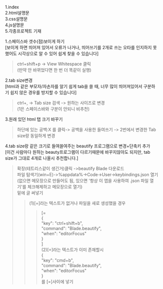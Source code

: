 1.index   
2.html설명문  
3.css설명문   
4.js설명문   
5.각종프로젝트 기재

1.스페이스바 갯수(점)보이게 하기  
[보이게 하면 띄어져 있어서 오류가 나거나, 띄어쓰기를 2개로 쓰는 오타를 인지하지 못 했어도 시각상으로 알 수 있어 쉽게 찾을 수 있습니다]
>ctrl+shift+p -> View Whitespace 클릭   
>(만약 안 바뀌었다면 한 번 더 똑같이 실행)   

2.tab size변경   
[html과 같은 부모자/자손자를 알기 쉽게 tab을 쓸 때, 너무 많이 띄어져있어서 구분하기 쉽지 않은 경우를 방지할 수 있습니다]
>ctrl+, -> Tab size 검색 -> 원하는 사이즈로 변경   
>(1은 스페이스바와 구분이 안되니 비추천)   

3.원래 있던 html 탭 크기 바꾸기   
>하단에 있는 공백:X 를 클릭-> 공백을 사용한 들여쓰기 -> 2번에서 변경한 Tab size랑 동일하게 변경   

4.tab size랑 같은 크기로 들여쓸여주는 beautify 프로그램으로 변경+단축키 추가   
[이건 사람마다 원하는 beauty프로그램이 다르기때문에 바꾸지않아도 되지만, tab size가 그대로 4개로 나올시 추천합니다.]
>확장(테트리스같이 생긴거)클릭 ->beautify Blade 다운로드   
>파일 탐색기(win+E)->%appdata%->Code->User->keybindings.json 열기   
>(없으면 메모장으로 만들어도 됨, 있으면 '항상 이 앱을 사용하여 .json 파일 열기'를 체크해제하고 메모장으로 열기)   
>밑에 글 써넣기   
>>(1)[=]라는 텍스트가 없거나 파일을 새로 생성했을 경우   
>>>[=   
>>>{   
>>>"key": "ctrl+shift+b",   
>>>"command": "Blade.beautify",   
>>>"when": "editorFocus"   
>>>}   
>>>]   
>>(2)[=]라는 텍스트가 이미 존재할시   
>>>{   
>>>"key": "cmd+b",   
>>>"command": "Blade.beautify",   
>>>"when": "editorFocus"   
>>>}   
>>>를 [=]사이에 넣기   


